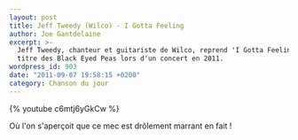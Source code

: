 ```yaml
---
layout: post
title: Jeff Tweedy (Wilco) - I Gotta Feeling
author: Joe Gantdelaine
excerpt: >-
  Jeff Tweedy, chanteur et guitariste de Wilco, reprend 'I Gotta Feeling', le
  titre des Black Eyed Peas lors d'un concert en 2011.
wordpress_id: 903
date: "2011-09-07 19:58:15 +0200"
category: Chanson du jour
---
```


{% youtube c6mtj6yGkCw %}

Où l'on s'aperçoit que ce mec est drôlement marrant en fait !
